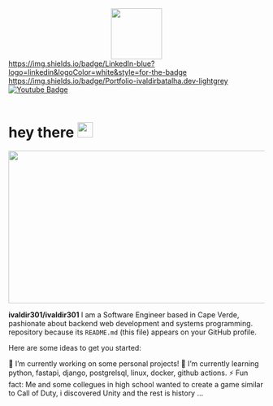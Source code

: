 <div id="header" align="center">
  <img src="https://media.giphy.com/media/M9gbBd9nbDrOTu1Mqx/giphy.gif" width="100"/>
</div>

<div id="badges">
  <a href="https://www.linkedin.com/in/ivaldir-batalha-a67952185/">
    https://img.shields.io/badge/LinkedIn-blue?logo=linkedin&logoColor=white&style=for-the-badge
  </a>
  </br>
  <a href="ivaldirbatalha.dev">
    https://img.shields.io/badge/Portfolio-ivaldirbatalha.dev-lightgrey
  </a>
  </br>
  <a href="https://www.youtube.com/@ivaldirbatalha5436">
    <img src="https://img.shields.io/badge/YouTube-red?style=for-the-badge&logo=youtube&logoColor=white" alt="Youtube Badge"/>
  </a>
</div>

</br>

<img src="https://komarev.com/ghpvc/?username=ivaldir301&style=flat-square&color=blue" alt=""/>

<h1>
  hey there
  <img src="https://media.giphy.com/media/hvRJCLFzcasrR4ia7z/giphy.gif" width="30px"/>
</h1>

<div align="center">
  <img src="https://media.giphy.com/media/dWesBcTLavkZuG35MI/giphy.gif" width="600" height="300"/>
</div>

**ivaldir301/ivaldir301** I am a Software Engineer based in Cape Verde, pashionate about backend web development and systems programming.  repository because its `README.md` (this file) appears on your GitHub profile.

Here are some ideas to get you started:

🔭 I’m currently working on some personal projects!
🌱 I’m currently learning python, fastapi, django, postgrelsql, linux, docker, github actions.
⚡ Fun fact: Me and some collegues in high school wanted to create a game similar to Call of Duty, i discovered Unity and the rest is history ...
